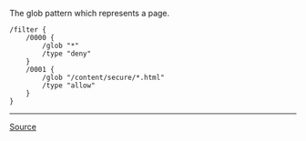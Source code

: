 The glob pattern which represents a page.

```
/filter {
	/0000 {
		/glob "*"
		/type "deny"
	}
	/0001 {
		/glob "/content/secure/*.html"
		/type "allow"
	}
}
```

---

[Source](https://experienceleague.adobe.com/docs/experience-manager-dispatcher/using/configuring/permissions-cache.html?lang=en#configure-dispatcher-for-permission-sensitive-caching)
